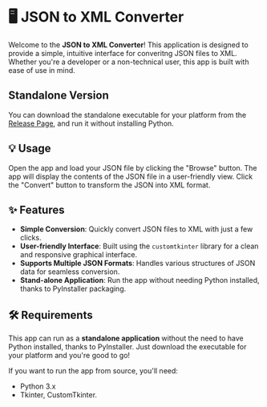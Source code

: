 # 🖥️ JSON to XML Converter

Welcome to the **JSON to XML Converter**! This application is designed to provide a simple, intuitive interface for converitng JSON files to XML. Whether you're a developer or a non-technical user, this app is built with ease of use in mind.

## Standalone Version
You can download the standalone executable for your platform from the [Release Page](https://github.com/MariosMoraitis/XML-Converter/releases/tag/version_1.0), and run it without installing Python.

## 💡 Usage
Open the app and load your JSON file by clicking the "Browse" button.
The app will display the contents of the JSON file in a user-friendly view.
Click the "Convert" button to transform the JSON into XML format.

## ✨ Features

- **Simple Conversion**: Quickly convert JSON files to XML with just a few clicks.
- **User-friendly Interface**: Built using the `customtkinter` library for a clean and responsive graphical interface.
- **Supports Multiple JSON Formats**: Handles various structures of JSON data for seamless conversion.
- **Stand-alone Application**: Run the app without needing Python installed, thanks to PyInstaller packaging.

## 🛠️ Requirements

This app can run as a **standalone application** without the need to have Python installed, thanks to PyInstaller. Just download the executable for your platform and you're good to go!

If you want to run the app from source, you'll need:

- Python 3.x
- Tkinter, CustomTkinter.
